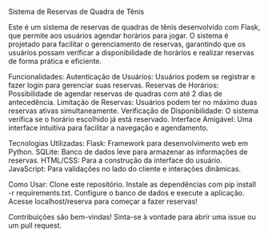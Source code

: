 Sistema de Reservas de Quadra de Tênis


Este é um sistema de reservas de quadras de tênis desenvolvido com Flask, que permite aos usuários agendar horários para jogar. O sistema é projetado para facilitar o gerenciamento de reservas, garantindo que os usuários possam verificar a disponibilidade de horários e realizar reservas de forma prática e eficiente.

Funcionalidades:
Autenticação de Usuários: Usuários podem se registrar e fazer login para gerenciar suas reservas.
Reservas de Horários: Possibilidade de agendar reservas de quadras com até 2 dias de antecedência.
Limitação de Reservas: Usuários podem ter no máximo duas reservas ativas simultaneamente.
Verificação de Disponibilidade: O sistema verifica se o horário escolhido já está reservado.
Interface Amigável: Uma interface intuitiva para facilitar a navegação e agendamento.

Tecnologias Utilizadas:
Flask: Framework para desenvolvimento web em Python.
SQLite: Banco de dados leve para armazenar as informações de reservas.
HTML/CSS: Para a construção da interface do usuário.
JavaScript: Para validações no lado do cliente e interações dinâmicas.

Como Usar:
Clone este repositório.
Instale as dependências com pip install -r requirements.txt.
Configure o banco de dados e execute a aplicação.
Acesse localhost/reserva para começar a fazer reservas!

Contribuições são bem-vindas! Sinta-se à vontade para abrir uma issue ou um pull request.
